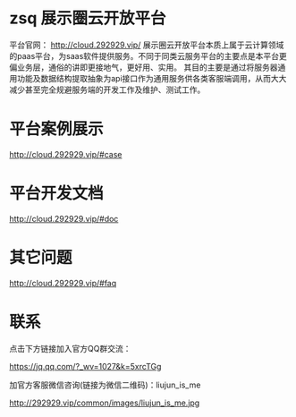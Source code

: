 # zsq 展示圈云开放平台
平台官网：
http://cloud.292929.vip/
展示圈云开放平台本质上属于云计算领域的paas平台，为saas软件提供服务。不同于同类云服务平台的主要点是本平台更偏业务层，通俗的讲即更接地气，更好用、实用。
其目的主要是通过将服务器通用功能及数据结构提取抽象为api接口作为通用服务供各类客服端调用，从而大大减少甚至完全规避服务端的开发工作及维护、测试工作。

# 平台案例展示
http://cloud.292929.vip/#case


# 平台开发文档
http://cloud.292929.vip/#doc


# 其它问题
http://cloud.292929.vip/#faq

# 联系
点击下方链接加入官方QQ群交流：

https://jq.qq.com/?_wv=1027&k=5xrcTGg

加官方客服微信咨询(链接为微信二维码)：liujun_is_me

http://292929.vip/common/images/liujun_is_me.jpg
